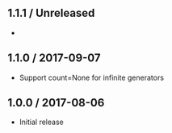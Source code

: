 ## 1.1.1 / Unreleased

* 

## 1.1.0 / 2017-09-07

* Support count=None for infinite generators

## 1.0.0 / 2017-08-06

* Initial release
